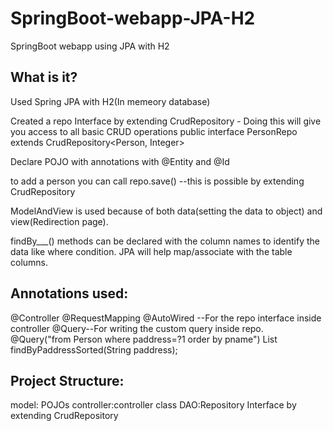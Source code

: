 # SpringBoot-webapp-JPA-H2
SpringBoot webapp using JPA with H2


What is it?
-----------
Used Spring JPA with H2(In memeory database)

Created a repo Interface by extending CrudRepository - Doing this will give you access to all basic CRUD operations
public interface PersonRepo extends CrudRepository<Person, Integer>

Declare POJO with annotations with @Entity and @Id

to add a person you can call repo.save() --this is possible by extending CrudRepository

ModelAndView is used because of both data(setting the data to object) and view(Redirection page).

findBy___() methods can be declared with the column names to identify the data like where condition.
JPA will help map/associate with the table columns.

Annotations used:
-----------------
@Controller
@RequestMapping
@AutoWired --For the repo interface inside controller
@Query--For writing the custom query inside repo.
	@Query("from Person where paddress=?1 order by pname")
	List<Person> findByPaddressSorted(String paddress);



Project Structure:
------------------
model: POJOs
controller:controller class
DAO:Repository Interface by extending CrudRepository
